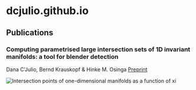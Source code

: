 # dcjulio.github.io

## Publications
### Computing parametrised large intersection sets of 1D invariant manifolds: a tool for blender detection
Dana C'Julio, Bernd Krauskopf & Hinke M. Osinga
[Preprint](https://www.math.auckland.ac.nz/~hinke/preprints/cko_algorithm.html)

![Intersection points of one-dimensional manifolds as a function of xi](/assets/img/movie.gif)
